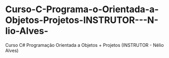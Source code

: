 # Curso-C-Programa-o-Orientada-a-Objetos-Projetos-INSTRUTOR---N-lio-Alves-
Curso C# Programação Orientada a Objetos + Projetos (INSTRUTOR - Nélio Alves)
